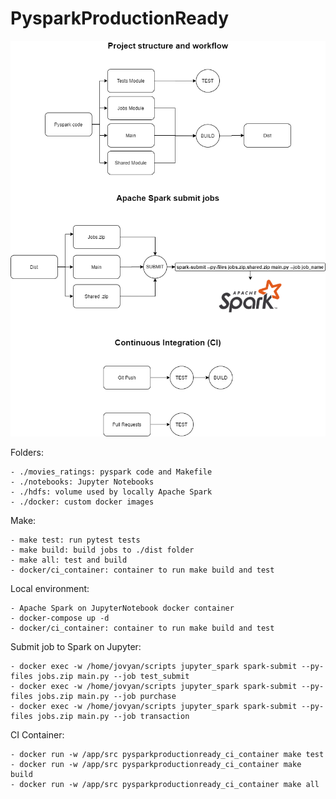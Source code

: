 # PysparkProductionReady

<p align="center"> 
<img src="images/PysparkProductionReady.png">
</p>

Folders:

    - ./movies_ratings: pyspark code and Makefile
    - ./notebooks: Jupyter Notebooks
    - ./hdfs: volume used by locally Apache Spark
    - ./docker: custom docker images


Make:

    - make test: run pytest tests
    - make build: build jobs to ./dist folder
    - make all: test and build
    - docker/ci_container: container to run make build and test


Local environment:

    - Apache Spark on JupyterNotebook docker container
    - docker-compose up -d
    - docker/ci_container: container to run make build and test


Submit job to Spark on Jupyter:

    - docker exec -w /home/jovyan/scripts jupyter_spark spark-submit --py-files jobs.zip main.py --job test_submit
    - docker exec -w /home/jovyan/scripts jupyter_spark spark-submit --py-files jobs.zip main.py --job purchase
    - docker exec -w /home/jovyan/scripts jupyter_spark spark-submit --py-files jobs.zip main.py --job transaction


CI Container:

    - docker run -w /app/src pysparkproductionready_ci_container make test
    - docker run -w /app/src pysparkproductionready_ci_container make build
    - docker run -w /app/src pysparkproductionready_ci_container make all
